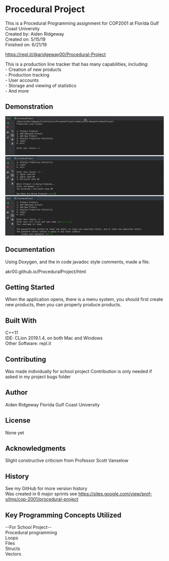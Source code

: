 
# Procedural Project
This is a Procedural Programming assignment for COP2001 at Florida Gulf Coast University<br>
Created by: Aiden Ridgeway<br>
Created on: 5/15/19<br>
Finished on: 6/21/19<br>

https://repl.it/@aridgeway00/Procedural-Project

This is a production line tracker that has many capabilities, including:<br>
    - Creation of new products<br>
    - Production tracking<br>
    - User accounts<br>
    - Storage and viewing of statistics<br>
    - And more
    


## Demonstration
![](.idea/ezgif.com-video-to-gif.gif)
![](.idea/ezgif.com-video-to-gif-2.gif)
![](.idea/ezgif.com-video-to-gif-3.gif)

## Documentation
Using Doxygen, and the in code javadoc style comments, made a file.

akr00.github.io/ProceduralProject/html

## Getting Started
When the application opens, there is a menu system, 
you should first create new products, then you can properly produce products.<br>


## Built With
C++11<br>
IDE: CLion 2019.1.4, on both Mac and Windows<br>
Other Software: repl.it


## Contributing
Was made individually for school project
Contribution is only needed if asked in my project bugs folder

## Author
Aiden Ridgeway
Florida Gulf Coast University

## License
None yet

## Acknowledgments
Slight constructive criticism from Professor Scott Vanselow


## History

See my GitHub for more version history<br>
Was created in 6 major sprints see https://sites.google.com/view/prof-v/lms/cop-2001/procedural-project <br>

## Key Programming Concepts Utilized
--For School Project--<br>
Procedural programming<br>
Loops<br>
Files<br>
Structs<br>
Vectors<br>


